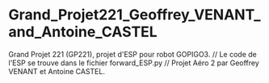 # Grand_Projet221_Geoffrey_VENANT_and_Antoine_CASTEL
Grand Projet 221 (GP221), projet d'ESP pour robot GOPIGO3. // Le code de l'ESP se trouve dans le fichier forward_ESP.py //
Projet Aéro 2 par Geoffrey VENANT et Antoine CASTEL.
